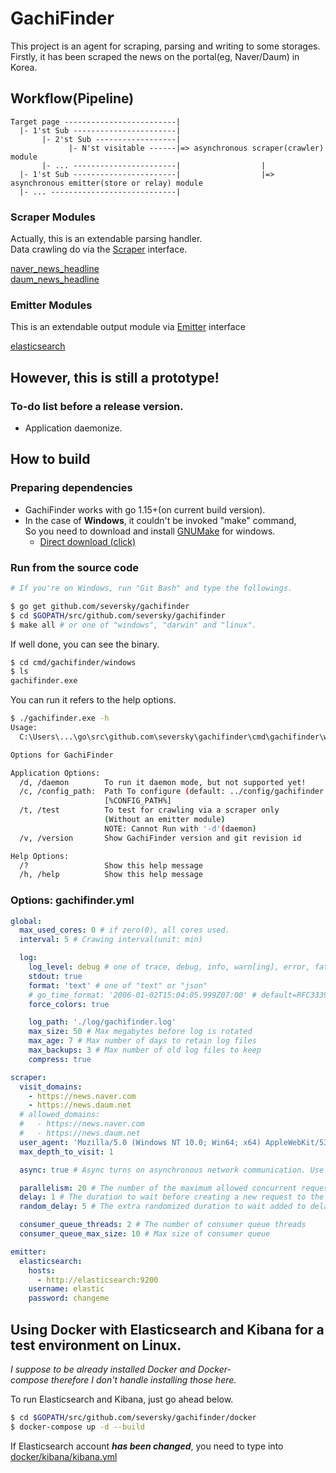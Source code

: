 # GachiFinder

This project is an agent for scraping, parsing and writing to some storages.<br />
Firstly, it has been scraped the news on the portal(eg, Naver/Daum) in Korea.

## Workflow(Pipeline)

```
Target page -------------------------|
  |- 1'st Sub -----------------------|
       |- 2'st Sub ------------------|
             |- N'st visitable ------|=> asynchronous scraper(crawler) module
       |- ... -----------------------|                  |
  |- 1'st Sub -----------------------|                  |=> asynchronous emitter(store or relay) module
  |- ... ----------------------------|
```

### **Scraper Modules**

Actually, this is an extendable parsing handler.<br />
Data crawling do via the [Scraper](https://github.com/seversky/gachifinder/blob/master/scrape/scrape.go) interface.

[naver_news_headline](https://github.com/seversky/gachifinder/blob/master/scrape/naver_news_headline.go)<br />
[daum_news_headline](https://github.com/seversky/gachifinder/blob/master/scrape/daum_news_headline.go)

### **Emitter Modules**

This is an extendable output module via [Emitter](https://github.com/seversky/gachifinder/blob/master/gachifinder.go) interface<br />

[elasticsearch](https://github.com/seversky/gachifinder/blob/master/emit/elasticsearch.go)

## However, this is still a prototype!

### To-do list before a release version.

- Application daemonize.

## How to build

### **Preparing dependencies**

- GachiFinder works with go 1.15+(on current build version).
- In the case of **Windows**, it couldn't be invoked "make" command,<br>
  So you need to download and install [GNUMake](http://gnuwin32.sourceforge.net/packages/make.htm) for windows.
  - [Direct download (click)](http://gnuwin32.sourceforge.net/downlinks/make.php)

### **Run from the source code**

```bash
# If you're on Windows, run "Git Bash" and type the followings.

$ go get github.com/seversky/gachifinder
$ cd $GOPATH/src/github.com/seversky/gachifinder
$ make all # or one of "windows", "darwin" and "linux".
```

If well done, you can see the binary.

```bash
$ cd cmd/gachifinder/windows
$ ls
gachifinder.exe
```

You can run it refers to the help options.

```bash
$ ./gachifinder.exe -h
Usage:
  C:\Users\...\go\src\github.com\seversky\gachifinder\cmd\gachifinder\windows\gachifinder.exe [OPTIONS]

Options for GachiFinder

Application Options:
  /d, /daemon        To run it daemon mode, but not supported yet!
  /c, /config_path:  Path To configure (default: ../config/gachifinder.yml)
                     [%CONFIG_PATH%]
  /t, /test          To test for crawling via a scraper only
                     (Without an emitter module)
                     NOTE: Cannot Run with '-d'(daemon)
  /v, /version       Show GachiFinder version and git revision id

Help Options:
  /?                 Show this help message
  /h, /help          Show this help message
```

### **Options: gachifinder.yml**

```yaml
global:
  max_used_cores: 0 # if zero(0), all cores used.
  interval: 5 # Crawing interval(unit: min)

  log:
    log_level: debug # one of trace, debug, info, warn[ing], error, fatal or panic
    stdout: true
    format: 'text' # one of "text" or "json"
    # go_time_format: '2006-01-02T15:04:05.999Z07:00' # default=RFC3339, refer to https://golang.org/src/time/format.go
    force_colors: true

    log_path: './log/gachifinder.log'
    max_size: 50 # Max megabytes before log is rotated
    max_age: 7 # Max number of days to retain log files
    max_backups: 3 # Max number of old log files to keep
    compress: true

scraper:
  visit_domains:
    - https://news.naver.com
    - https://news.daum.net
  # allowed_domains:
  #   - https://news.naver.com
  #   - https://news.daum.net
  user_agent: 'Mozilla/5.0 (Windows NT 10.0; Win64; x64) AppleWebKit/537.36 (KHTML, like Gecko) Chrome/87.0.4280.88 Safari/537.36'
  max_depth_to_visit: 1

  async: true # Async turns on asynchronous network communication. Use Collector.Wait() to be sure all requests have been finished.

  parallelism: 20 # The number of the maximum allowed concurrent requests of the matching domains.
  delay: 1 # The duration to wait before creating a new request to the matching domains.(unit: sec)
  random_delay: 5 # The extra randomized duration to wait added to delay before creating a new request.(unit: sec)

  consumer_queue_threads: 2 # The number of consumer queue threads
  consumer_queue_max_size: 10 # Max size of consumer queue

emitter:
  elasticsearch:
    hosts:
      - http://elasticsearch:9200
    username: elastic
    password: changeme
```

## Using Docker with Elasticsearch and Kibana for a test environment on Linux.

_I suppose to be already installed Docker and Docker-compose therefore I don't handle installing those here._

To run Elasticsearch and Kibana, just go ahead below.

```bash
$ cd $GOPATH/src/github.com/seversky/gachifinder/docker
$ docker-compose up -d --build
```

If Elasticsearch account **_has been changed_**, you need to type into [docker/kibana/kibana.yml](https://github.com/seversky/gachifinder/blob/master/docker/kibana/kibana.yml)
